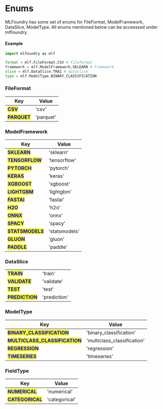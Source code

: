 # Enums

MLFoundry has some set of enums for FileFormat, ModelFramework, DataSlice, ModelType. All enums mentioned below can be acceessed under mlfloundry.

#### Example

```python
import mlfoundry as mlf

format = mlf.FileFormat.CSV # fileformat
framework = mlf.ModelFramework.SKLEARN # Framework
slice = mlf.DataSlice.TRAI # dataslice
type = mlf.ModelType.BINARY_CLASSIFICATION
```

### FileFormat

| Key                                          | Value     |
| -------------------------------------------- | --------- |
| <mark style="color:blue;">**CSV**</mark>     | 'csv'     |
| <mark style="color:blue;">**PARQUET**</mark> | 'parquet' |

### ModelFramework

| Key                                             | Value        |
| ----------------------------------------------- | ------------ |
| <mark style="color:blue;">**SKLEARN**</mark>    | 'sklearn'    |
| <mark style="color:blue;">**TENSORFLOW**</mark> | 'tensorflow' |
| <mark style="color:blue;">**PYTORCH**</mark>    | 'pytorch'    |
| <mark style="color:blue;">**KERAS**</mark>      | 'keras'      |
| <mark style="color:blue;">**XGBOOST**</mark>    | 'xgboost'    |
| <mark style="color:blue;">**LIGHTGBM**</mark> | 'lightgbm' |
| <mark style="color:blue;">**FASTAI**</mark>    | 'fastai'    |
| <mark style="color:blue;">**H2O**</mark>      | 'h2o'      |
| <mark style="color:blue;">**ONNX**</mark>      | 'onnx'      |
| <mark style="color:blue;">**SPACY**</mark>    | 'spacy'    |
| <mark style="color:blue;">**STATSMODELS**</mark> | 'statsmodels' |
| <mark style="color:blue;">**GLUON**</mark>    | 'gluon'    |
| <mark style="color:blue;">**PADDLE**</mark>      | 'paddle'      |


### DataSlice

|                                                 |              |
| ----------------------------------------------- | ------------ |
| <mark style="color:blue;">**TRAIN**</mark>      | 'train'      |
| <mark style="color:blue;">**VALIDATE**</mark>   | 'validate'   |
| <mark style="color:blue;">**TEST**</mark>       | 'test'       |
| <mark style="color:blue;">**PREDICTION**</mark> | 'prediction' |

### ModelType

| Key                                                             | Value                        |
| --------------------------------------------------------------- | ---------------------------- |
| <mark style="color:blue;">**BINARY\_CLASSIFICATION**</mark>     | 'binary\_classification'     |
| <mark style="color:blue;">**MULTICLASS\_CLASSIFICATION**</mark> | 'multiclass\_classification' |
| <mark style="color:blue;">**REGRESSION**</mark>                 | 'regression'
| <mark style="color:blue;">**TIMESERIES**</mark>                 | 'timeseries'            |

### FieldType

| Key                                                             | Value                        |
| --------------------------------------------------------------- | ---------------------------- |
| <mark style="color:blue;">**NUMERICAL**</mark>     | 'numerical'     |
| <mark style="color:blue;">**CATEGORICAL**</mark> | 'categorical' |
